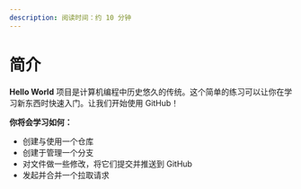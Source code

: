 ```yaml
---
description: 阅读时间：约 10 分钟
---
```


# 简介

**Hello World** 项目是计算机编程中历史悠久的传统。这个简单的练习可以让你在学习新东西时快速入门。让我们开始使用 GitHub！

**你将会学习如何：**

* 创建与使用一个仓库
* 创建于管理一个分支
* 对文件做一些修改，将它们提交并推送到 GitHub
* 发起并合并一个拉取请求

